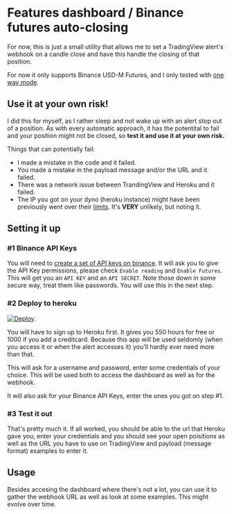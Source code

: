 # Features dashboard / Binance futures auto-closing

For now, this is just a small utility that allows me to set a TradingView alert's webhook on a candle close and have this handle the closing of that position.

For now it only supports Binance USD-M Futures, and I only tested with [one way mode](https://www.binance.com/en/support/faq/360041513552).

## Use it at your own risk!

I did this for myself, as I rather sleep and not wake up with an alert stop out of a position. As with every automatic approach, it has the potentital to fail and your position might not be closed, so **test it and use it at your own risk.**

Things that can potentially fail:

- I made a mistake in the code and it failed.
- You made a mistake in the payload message and/or the URL and it failed.
- There was a network issue between TrandingView and Heroku and it failed.
- The IP you got on your dyno (heroku instance) might have been previously went over their [limits](https://www.binance.com/en/support/faq/360004492232). It's **VERY** unlikely, but noting it.

## Setting it up

### #1 Binance API Keys

 You will need to [create a set of API keys on binance](https://www.binance.com/en/support/faq/360002502072). It will ask you to give the API Key permissions, please check `Enable reading` and `Enable Futures`. This will get you an `API KEY` and an `API SECRET`. Note those down in some secure way, treat them like passwords. You will use this in the next step.

### #2 Deploy to heroku

[![Deploy](https://www.herokucdn.com/deploy/button.svg)](https://heroku.com/deploy?template=https://github.com/hanoii/binance-futures).

You will have to sign up to Heroku first. It gives you 550 hours for free or 1000 if you add a creditcard. Because this app will be used seldomly (when you access it or when the alert accesses it) you'll hardly ever need more than that.

This will ask for a username and password, enter some credentials of your choice. This will be used both to access the dashboard as well as for the webhook.

It will also ask for your Binance API Keys, enter the ones you got on step #1.

### #3 Test it out

That's pretty much it. If all worked, you should be able to the url that Heroku gave you, enter your credentials and you should see your open poisitions as well as the URL you have to use on TradingView and payload (message format) examples to enter it.

## Usage

Besides accesing the dashboard where there's not a lot, you can use it to gather the webhook URL as well as look at some examples. This might evolve over time.
